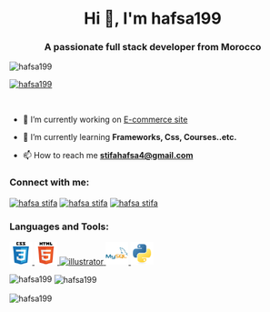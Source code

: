 <h1 align="center">Hi 👋, I'm hafsa199</h1>
<h3 align="center">A passionate full stack developer from Morocco</h3>

<p align="left"> <img src="https://komarev.com/ghpvc/?username=hafsa199&label=Profile%20views&color=0e75b6&style=flat" alt="hafsa199" /> </p>

<p align="left"> <a href="https://github.com/ryo-ma/github-profile-trophy"><img src="https://github-profile-trophy.vercel.app/?username=hafsa199" alt="hafsa199" /></a> </p>

<p align="left"> <a href="https://twitter.com/" target="blank"><img src="https://img.shields.io/twitter/follow/?logo=twitter&style=for-the-badge" alt="" /></a> </p>

- 🔭 I’m currently working on [E-commerce site](file:///C:/Users/Elitebook/Desktop/maquette/index.html)

- 🌱 I’m currently learning **Frameworks, Css, Courses..etc.**

- 📫 How to reach me **stifahafsa4@gmail.com**

<h3 align="left">Connect with me:</h3>
<p align="left">
<a href="https://linkedin.com/in/hafsa stifa" target="blank"><img align="center" src="https://raw.githubusercontent.com/rahuldkjain/github-profile-readme-generator/master/src/images/icons/Social/linked-in-alt.svg" alt="hafsa stifa" height="30" width="40" /></a>
<a href="https://fb.com/hafsa stifa" target="blank"><img align="center" src="https://raw.githubusercontent.com/rahuldkjain/github-profile-readme-generator/master/src/images/icons/Social/facebook.svg" alt="hafsa stifa" height="30" width="40" /></a>
<a href="https://instagram.com/hafsa stifa" target="blank"><img align="center" src="https://raw.githubusercontent.com/rahuldkjain/github-profile-readme-generator/master/src/images/icons/Social/instagram.svg" alt="hafsa stifa" height="30" width="40" /></a>
</p>

<h3 align="left">Languages and Tools:</h3>
<p align="left"> <a href="https://www.w3schools.com/css/" target="_blank" rel="noreferrer"> <img src="https://raw.githubusercontent.com/devicons/devicon/master/icons/css3/css3-original-wordmark.svg" alt="css3" width="40" height="40"/> </a> <a href="https://www.w3.org/html/" target="_blank" rel="noreferrer"> <img src="https://raw.githubusercontent.com/devicons/devicon/master/icons/html5/html5-original-wordmark.svg" alt="html5" width="40" height="40"/> </a> <a href="https://www.adobe.com/in/products/illustrator.html" target="_blank" rel="noreferrer"> <img src="https://www.vectorlogo.zone/logos/adobe_illustrator/adobe_illustrator-icon.svg" alt="illustrator" width="40" height="40"/> </a> <a href="https://www.mysql.com/" target="_blank" rel="noreferrer"> <img src="https://raw.githubusercontent.com/devicons/devicon/master/icons/mysql/mysql-original-wordmark.svg" alt="mysql" width="40" height="40"/> </a> <a href="https://www.python.org" target="_blank" rel="noreferrer"> <img src="https://raw.githubusercontent.com/devicons/devicon/master/icons/python/python-original.svg" alt="python" width="40" height="40"/> </a> </p>

<p><img align="left" src="https://github-readme-stats.vercel.app/api/top-langs?username=hafsa199&show_icons=true&locale=en&layout=compact" alt="hafsa199" /></p>

<p>&nbsp;<img align="center" src="https://github-readme-stats.vercel.app/api?username=hafsa199&show_icons=true&locale=en" alt="hafsa199" /></p>

<p><img align="center" src="https://github-readme-streak-stats.herokuapp.com/?user=hafsa199&" alt="hafsa199" /></p>
